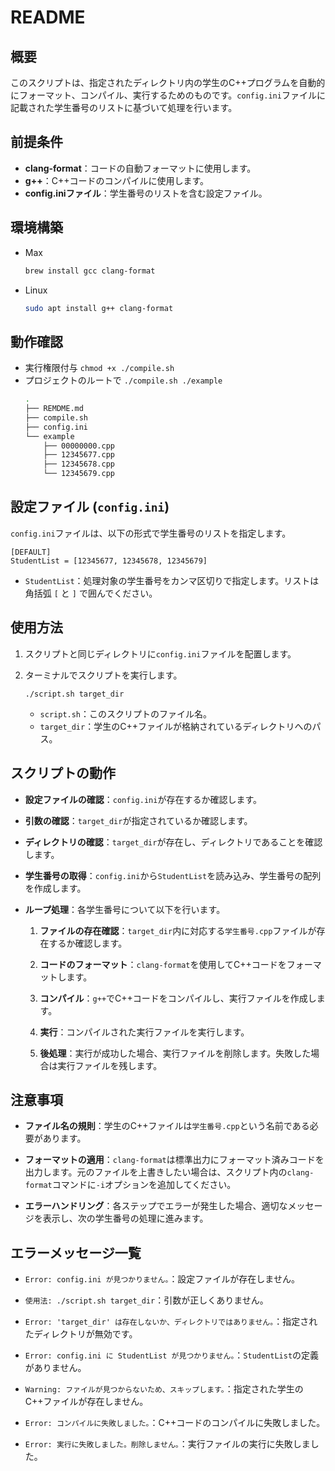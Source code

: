 # README

## 概要

このスクリプトは、指定されたディレクトリ内の学生のC++プログラムを自動的にフォーマット、コンパイル、実行するためのものです。`config.ini`ファイルに記載された学生番号のリストに基づいて処理を行います。

## 前提条件
- **clang-format**：コードの自動フォーマットに使用します。
- **g++**：C++コードのコンパイルに使用します。
- **config.iniファイル**：学生番号のリストを含む設定ファイル。

## 環境構築
* Max
    ```bash 
    brew install gcc clang-format
    ```
* Linux
    ```bash
    sudo apt install g++ clang-format
    ```
## 動作確認
* 実行権限付与 `chmod +x ./compile.sh`
* プロジェクトのルートで `./compile.sh ./example`
    ```bash
    .
    ├── REMDME.md
    ├── compile.sh
    ├── config.ini
    └── example
        ├── 00000000.cpp
        ├── 12345677.cpp
        ├── 12345678.cpp
        └── 12345679.cpp
    ```

## 設定ファイル (`config.ini`)

`config.ini`ファイルは、以下の形式で学生番号のリストを指定します。

```
[DEFAULT]
StudentList = [12345677, 12345678, 12345679]
```

- `StudentList`：処理対象の学生番号をカンマ区切りで指定します。リストは角括弧 `[` と `]` で囲んでください。

## 使用方法

1. スクリプトと同じディレクトリに`config.ini`ファイルを配置します。

2. ターミナルでスクリプトを実行します。

   ```
   ./script.sh target_dir
   ```

   - `script.sh`：このスクリプトのファイル名。
   - `target_dir`：学生のC++ファイルが格納されているディレクトリへのパス。

## スクリプトの動作

- **設定ファイルの確認**：`config.ini`が存在するか確認します。

- **引数の確認**：`target_dir`が指定されているか確認します。

- **ディレクトリの確認**：`target_dir`が存在し、ディレクトリであることを確認します。

- **学生番号の取得**：`config.ini`から`StudentList`を読み込み、学生番号の配列を作成します。

- **ループ処理**：各学生番号について以下を行います。

  1. **ファイルの存在確認**：`target_dir`内に対応する`学生番号.cpp`ファイルが存在するか確認します。

  2. **コードのフォーマット**：`clang-format`を使用してC++コードをフォーマットします。

  3. **コンパイル**：`g++`でC++コードをコンパイルし、実行ファイルを作成します。

  4. **実行**：コンパイルされた実行ファイルを実行します。

  5. **後処理**：実行が成功した場合、実行ファイルを削除します。失敗した場合は実行ファイルを残します。

## 注意事項

- **ファイル名の規則**：学生のC++ファイルは`学生番号.cpp`という名前である必要があります。

- **フォーマットの適用**：`clang-format`は標準出力にフォーマット済みコードを出力します。元のファイルを上書きしたい場合は、スクリプト内の`clang-format`コマンドに`-i`オプションを追加してください。

- **エラーハンドリング**：各ステップでエラーが発生した場合、適切なメッセージを表示し、次の学生番号の処理に進みます。

## エラーメッセージ一覧

- `Error: config.ini が見つかりません。`：設定ファイルが存在しません。

- `使用法: ./script.sh target_dir`：引数が正しくありません。

- `Error: 'target_dir' は存在しないか、ディレクトリではありません。`：指定されたディレクトリが無効です。

- `Error: config.ini に StudentList が見つかりません。`：`StudentList`の定義がありません。

- `Warning: ファイルが見つからないため、スキップします。`：指定された学生のC++ファイルが存在しません。

- `Error: コンパイルに失敗しました。`：C++コードのコンパイルに失敗しました。

- `Error: 実行に失敗しました。削除しません。`：実行ファイルの実行に失敗しました。
